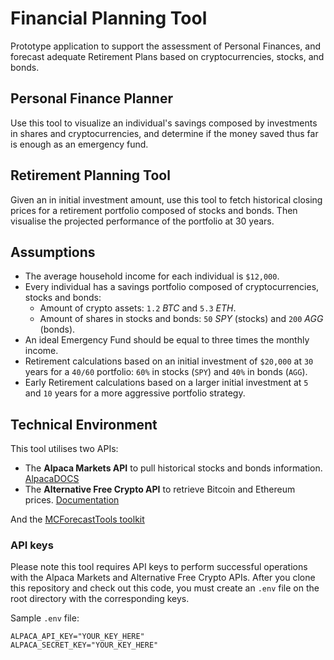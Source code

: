 # Financial Planning Tool
Prototype application to support the assessment of Personal Finances, and forecast adequate Retirement Plans based on 
cryptocurrencies, stocks, and bonds.

## Personal Finance Planner
Use this tool to visualize an individual's savings composed by investments in shares and cryptocurrencies, and determine 
if the money saved thus far is enough as an emergency fund.

## Retirement Planning Tool
Given an in initial investment amount, use this tool to fetch historical closing prices for a retirement portfolio 
composed of stocks and bonds. Then visualise the projected performance of the portfolio at 30 years.

## Assumptions
- The average household income for each individual is `$12,000`.
- Every individual has a savings portfolio composed of cryptocurrencies, stocks and bonds:
  - Amount of crypto assets: `1.2` *BTC* and `5.3` *ETH*. 
  - Amount of shares in stocks and bonds: `50` *SPY* (stocks) and `200` *AGG* (bonds).
- An ideal Emergency Fund should be equal to three times the monthly income.
- Retirement calculations based on an initial investment of `$20,000` at `30` years for a `40/60` portfolio: `60%` in 
  stocks (`SPY`) and `40%` in bonds (`AGG`).
- Early Retirement calculations based on a larger initial investment at `5` and `10` years for a more aggressive portfolio 
  strategy.

## Technical Environment
This tool utilises two APIs:
- The **Alpaca Markets API** to pull historical stocks and bonds information. [AlpacaDOCS](https://alpaca.markets/docs/)
- The **Alternative Free Crypto API** to retrieve Bitcoin and Ethereum prices. [Documentation](https://alternative.me/crypto/api/)

And the [MCForecastTools toolkit](Resources/MCForecastTools.py)

### API keys
Please note this tool requires API keys to perform successful operations with the Alpaca Markets and Alternative Free 
Crypto APIs. After you clone this repository and check out this code, you must create an `.env` file on the root directory 
with the corresponding keys.

Sample `.env` file:
```
ALPACA_API_KEY="YOUR_KEY_HERE"
ALPACA_SECRET_KEY="YOUR_KEY_HERE"
```